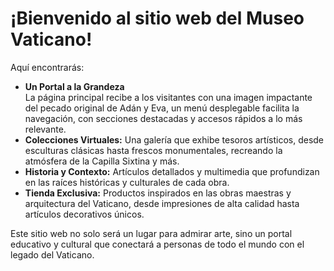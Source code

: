 ﻿# ¡Bienvenido al sitio web del Museo Vaticano!

Aquí encontrarás:

-   **Un Portal a la Grandeza**  
La página principal recibe a los visitantes con una imagen impactante del pecado original de Adán y Eva, un menú desplegable facilita la navegación, con secciones destacadas y accesos rápidos a lo más relevante.
- **Colecciones Virtuales:** Una galería que exhibe tesoros artísticos, desde esculturas clásicas hasta frescos monumentales, recreando la atmósfera de la Capilla Sixtina y más.
-   **Historia y Contexto:** Artículos detallados y multimedia que profundizan en las raíces históricas y culturales de cada obra.
-   **Tienda Exclusiva:** Productos inspirados en las obras maestras y arquitectura del Vaticano, desde impresiones de alta calidad hasta artículos decorativos únicos.

Este sitio web no solo será un lugar para admirar arte, sino un portal educativo y cultural que conectará a personas de todo el mundo con el legado del Vaticano.

